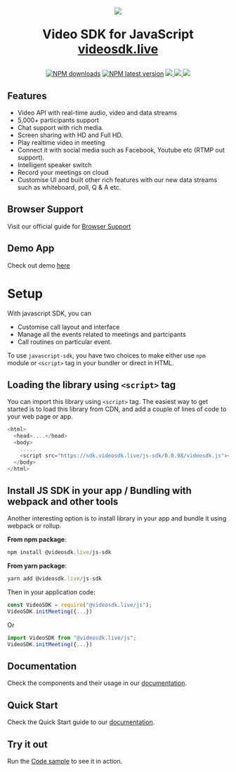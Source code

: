 <h1 align="center">
  <img src="https://static.videosdk.live/videosdk_logo_website_black.png"/><br/>
<p align="center">
  Video SDK for JavaScript<br/>
  <a href="https://videosdk.live/">videosdk.live</a>
</p>
</h1>

<p align="center">
  <a href="https://www.npmjs.com/package/@videosdk.live/js-sdk"><img src="https://img.shields.io/npm/dw/@videosdk.live/js-sdk.svg?style=for-the-badge" alt="NPM downloads"></a>
  <a href="https://www.npmjs.com/package/@videosdk.live/js-sdk"><img src="https://img.shields.io/npm/v/@videosdk.live/js-sdk/latest.svg?style=for-the-badge" alt="NPM latest version"></a>
   <a href="https://discord.gg/kgAvyxtTxv">
<img src="https://img.shields.io/discord/734858252939952248?logo=discord&style=for-the-badge" />
</a>
<a href="https://twitter.com/intent/follow?original_referer=https%3A%2F%2Fpublish.twitter.com%2F&ref_src=twsrc%5Etfw%7Ctwcamp%5Ebuttonembed%7Ctwterm%5Efollow%7Ctwgr%5Evideo_sdk&screen_name=video_sdk">
<img src="https://img.shields.io/twitter/follow/video_sdk?label=Twitter&logo=twitter&style=for-the-badge" />
</a>
<a href="http://youtube.com/videosdk?sub_confirmation=1">
<img src="https://img.shields.io/youtube/channel/subscribers/UCuY7JzXnpp874oa7uQbUwsA?logo=Youtube&style=for-the-badge" />
</a>
</p>

## Features

- Video API with real-time audio, video and data streams
- 5,000+ participants support
- Chat support with rich media.
- Screen sharing with HD and Full HD.
- Play realtime video in meeting
- Connect it with social media such as Facebook, Youtube etc (RTMP out support).
- Intelligent speaker switch
- Record your meetings on cloud
- Customise UI and built other rich features with our new data streams such as whiteboard, poll, Q & A etc.

## Browser Support

Visit our official guide for [Browser Support](https://docs.videosdk.live/docs/realtime-communication/see-also/device-browser-support)

## Demo App

Check out demo [here](https://demo.videosdk.live/)

# Setup

With javascript SDK, you can

- Customise call layout and interface
- Manage all the events related to meetings and partcipants
- Call routines on particular event.

To use `javascript-sdk`, you have two choices to make either use `npm` module or `<script>` tag in your bundler or direct in HTML.

## Loading the library using `<script>` tag

You can import this library using `<script>` tag. The easiest way to get started is to load this library from CDN, and add a couple of lines of code to your web page or app.

```js {5} title="Load JS SDK in your app"
<html>
  <head>....</head>
  <body>
    .....
    <script src="https://sdk.videosdk.live/js-sdk/0.0.98/videosdk.js"></script>
  </body>
</html>
```

## Install JS SDK in your app / Bundling with webpack and other tools

Another interesting option is to install library in your app and bundle it using webpack or rollup.

**From npm package**:

```js
npm install @videosdk.live/js-sdk
```

**From yarn package**:

```js
yarn add @videosdk.live/js-sdk
```

Then in your application code:

```js title="Webpack/node-style require"
const VideoSDK = require("@videosdk.live/js");
VideoSDK.initMeeting({...})
```

Or

```js title="ES6 import"
import VideoSDK from "@videosdk.live/js";
VideoSDK.initMeeting({...})
```

## Documentation

Check the components and their usage in our [documentation](https://docs.videosdk.live/javascript/guide/video-and-audio-calling-api-sdk/javascript-sdk).

## Quick Start

Check the Quick Start guide to our [documentation](https://docs.videosdk.live/javascript/guide/video-and-audio-calling-api-sdk/quick-start).

## Try it out

Run the [Code sample](https://github.com/videosdk-live/videosdk-rtc-javascript-sdk-example) to see it in action.
